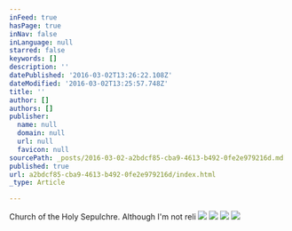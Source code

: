 ```yaml
---
inFeed: true
hasPage: true
inNav: false
inLanguage: null
starred: false
keywords: []
description: ''
datePublished: '2016-03-02T13:26:22.108Z'
dateModified: '2016-03-02T13:25:57.748Z'
title: ''
author: []
authors: []
publisher:
  name: null
  domain: null
  url: null
  favicon: null
sourcePath: _posts/2016-03-02-a2bdcf85-cba9-4613-b492-0fe2e979216d.md
published: true
url: a2bdcf85-cba9-4613-b492-0fe2e979216d/index.html
_type: Article

---
```

Church of the Holy Sepulchre. Although I'm not reli
![](https://the-grid-user-content.s3-us-west-2.amazonaws.com/16c431c4-2161-435f-b9f6-58cda3de2199.jpg)
![](https://the-grid-user-content.s3-us-west-2.amazonaws.com/c7c218d8-91b4-4d9d-b767-aa383932c57a.jpg)
![](https://the-grid-user-content.s3-us-west-2.amazonaws.com/6044cad9-16e6-43c6-81d1-dbf8e769a985.jpg)
![](https://the-grid-user-content.s3-us-west-2.amazonaws.com/437af437-0176-4657-8067-2a15758d80b4.jpg)